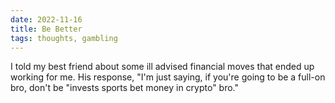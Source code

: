 ```yaml
---
date: 2022-11-16
title: Be Better
tags: thoughts, gambling
---
```


I told my best friend about some ill advised financial moves that ended up working for me. His response, "I'm just saying, if you're going to be a full-on bro, don't be "invests sports bet money in crypto" bro."
